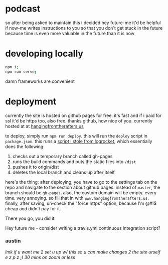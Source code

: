 # podcast

so after being asked to maintain this i decided hey future-me it'd be helpful if now-me writes instructions to you so that you don't get stuck in the future because time is even more valuable in the future than it is now

# developing locally

```bash
npm i;
npm run serve;
```

damn frameworks are convenient

# deployment

currently the site is hosted on github pages for free. it's fast and if i paid for ssl it'd be https too, also free. thanks github, how nice of you. currently hosted at at [hangingfromtherafters.us](www.hangingfromtherafters.us)

to deploy, simply run `npm run deploy`. this will run the `deploy` script in `package.json`. this runs a [script i stole from logrocket](https://blog.logrocket.com/build-deploy-vue-js-app-github-pages/), which essentially does the following:

1. checks out a temporary branch called gh-pages
2. runs the build commands and puts the static files into `/dist`
3. pushes it to origin/dist
4. deletes the local branch and cleans up after itself

here's the thing; after deploying, you have to go to the settings tab on the repo and navigate to the section about github pages. instead of `master`, the branch should be `gh-pages`. also, the custom domain will be empty. every time. very annoying. so fill that in with `www.hangingfromtherafters.us`. finally, after saving, un-check the "force https" option, because I'm @#!$ cheap and didn't pay for it.

There you go, you did it.

Hey future me - consider writing a travis.yml continuous integration script?

### austin

*lmk if u want me 2 set u up w/ this so u can make changes 2 the site urself e z p z ;) 30 mins on zoom or less*
